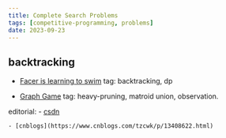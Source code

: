 ```yaml
---
title: Complete Search Problems
tags: [competitive-programming, problems]
date: 2023-09-23
---
```


## backtracking

- [Facer is learning to swim](http://poj.org/problem?id=3827) tag: backtracking, dp
  
- [Graph Game](http://poj.org/problem?id=3834) tag: heavy-pruning, matroid union, observation.

editorial: 
    - [csdn](https://blog.csdn.net/cqbzlydd/article/details/133021365)
  
    - [cnblogs](https://www.cnblogs.com/tzcwk/p/13408622.html)
